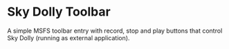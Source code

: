 # Sky Dolly Toolbar
A simple MSFS toolbar entry with record, stop and play buttons that control Sky Dolly (running as external application).

